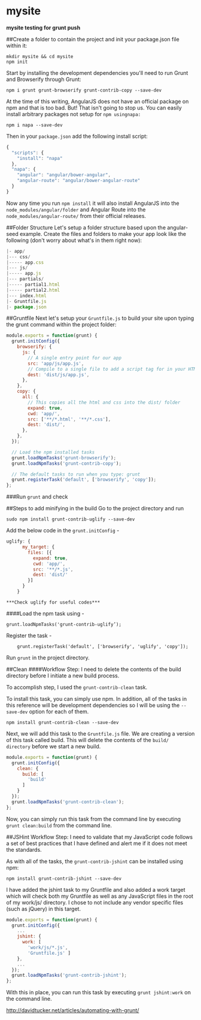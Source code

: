 # mysite
**mysite testing for grunt push**

##Create a folder to contain the project and init your package.json file within it:
```shell
mkdir mysite && cd mysite
npm init
```
Start by installing the development dependencies you'll need to run Grunt and Browserify through Grunt:

```shell
npm i grunt grunt-browserify grunt-contrib-copy --save-dev
```
At the time of this writing, AngularJS does not have an official package on npm and that is too bad. But! That isn't going to stop us. You can easily install arbitrary packages not setup for `npm usingnapa:`

```shell
npm i napa --save-dev
```
Then in your `package.json` add the following install script:
```js
{
  "scripts": {
    "install": "napa"
  },
  "napa": {
    "angular": "angular/bower-angular",
    "angular-route": "angular/bower-angular-route"
  }
}
```
Now any time you run `npm install` it will also install AngularJS into the `node_modules/angular/folder` and Angular Route into the `node_modules/angular-route/` from their official releases.

##Folder Structure
Let's setup a folder structure based upon the angular-seed example. Create the files and folders to make your app look like the following (don't worry about what's in them right now):
```js
|- app/
|--- css/
|----- app.css
|--- js/
|----- app.js
|--- partials/
|----- partial1.html
|----- partial2.html
|--- index.html
|- Gruntfile.js
|- package.json
```
##Gruntfile
Next let's setup your `Gruntfile.js` to build your site upon typing the grunt command within the project folder:
```js
module.exports = function(grunt) {
  grunt.initConfig({
    browserify: {
      js: {
        // A single entry point for our app
        src: 'app/js/app.js',
        // Compile to a single file to add a script tag for in your HTML
        dest: 'dist/js/app.js',
      },
    },
    copy: {
      all: {
        // This copies all the html and css into the dist/ folder
        expand: true,
        cwd: 'app/',
        src: ['**/*.html', '**/*.css'],
        dest: 'dist/',
      },
    },
  });

  // Load the npm installed tasks
  grunt.loadNpmTasks('grunt-browserify');
  grunt.loadNpmTasks('grunt-contrib-copy');

  // The default tasks to run when you type: grunt
  grunt.registerTask('default', ['browserify', 'copy']);
};
```
###Run `grunt` and check

##Steps to add minifying in the build
Go to the project directory and run
```shell
sudo npm install grunt-contrib-uglify --save-dev
```
Add the below code in the `grunt.initConfig` -
```js
uglify: {
      my_target: {
        files: [{
          expand: true,
          cwd: 'app/',
          src: '**/*.js',
          dest: 'dist/'
        }]
      }
    }
```
	***Check uglify for useful codes***
	
####Load the npm task using - 
```shell
grunt.loadNpmTasks('grunt-contrib-uglify’);
```
Register the task - 
```shell
	grunt.registerTask('default', ['browserify', 'uglify', 'copy']);
```
Run `grunt` in the project directory.

##Clean
####Workflow Step: I need to delete the contents of the build directory before I initiate a new build process.

To accomplish step, I used the `grunt-contrib-clean` task.  

To install this task, you can simply use npm.  In addition, all of 
the tasks in this reference will be development dependencies so I will 
be using the `--save-dev` option for each of them.
```shell
npm install grunt-contrib-clean --save-dev
```
Next, we will add this task to the `Gruntfile.js` file.  We are creating a version of this task called build. This will delete the contents of the `build/ directory` before we start a new build.

```js
module.exports = function(grunt) {
  grunt.initConfig({
    clean: {
      build: [
        'build'
      ]
    }
  });
  grunt.loadNpmTasks('grunt-contrib-clean');
};
```
Now, you can simply run this task from the command line by executing `grunt clean:build` from the command line.

##JSHint
Workflow Step: I need to validate that my JavaScript code 
follows a set of best practices that I have defined and alert me if it 
does not meet the standards.

As with all of the tasks, the `grunt-contrib-jshint` can be installed using npm:
```shell
npm install grunt-contrib-jshint --save-dev
```
I have added the jshint task to my Gruntfile and also added a work target which will check both my Gruntfile as well as any JavaScript files in the root of my work/js/ directory.  I chose to not include any vendor specific files (such as jQuery) in this target.
```js
module.exports = function(grunt) {
  grunt.initConfig({
    ...
    jshint: {
      work: [
        'work/js/*.js',
        'Gruntfile.js' ]
    },
    ...
  });
  grunt.loadNpmTasks('grunt-contrib-jshint');
};
```

With this in place, you can run this task by executing `grunt jshint:work` on the command line.



http://davidtucker.net/articles/automating-with-grunt/
